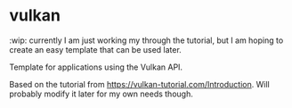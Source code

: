 # vulkan

:wip: currently I am just working my through the tutorial, but I am hoping to create an easy template that can be used later.

Template for applications using the Vulkan API.

Based on the tutorial from https://vulkan-tutorial.com/Introduction. Will probably modify it later for my own needs though.
